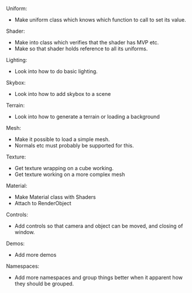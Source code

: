Uniform:

- Make uniform class which knows which function to call to set its value.

Shader:

- Make into class which verifies that the shader has MVP etc.
- Make so that shader holds reference to all its uniforms.

Lighting:

- Look into how to do basic lighting.

Skybox:

- Look into how to add skybox to a scene

Terrain:

- Look into how to generate a terrain or loading a background

Mesh:

- Make it possible to load a simple mesh.
- Normals etc must probably be supported for this.

Texture:

- Get texture wrapping on a cube working.
- Get texture working on a more complex mesh

Material:

- Make Material class with Shaders
- Attach to RenderObject

Controls:

- Add controls so that camera and object can be moved, and closing of window.

Demos:

- Add more demos

Namespaces:

- Add more namespaces and group things better when it apparent how they should be grouped.
